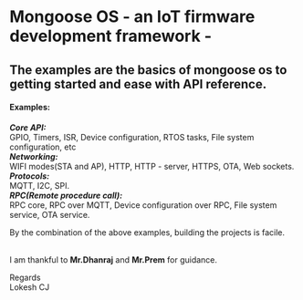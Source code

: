 # Mongoose OS - an IoT firmware development framework -

## The examples are the basics of mongoose os to getting started and ease with API reference.

#### Examples:  <br/>
***Core API:***  <br/>
          GPIO, Timers, ISR, Device configuration, RTOS tasks, File system configuration, etc<br/>
***Networking:*** <br/>
          WIFI modes(STA  and AP), HTTP, HTTP - server, HTTPS, OTA, Web sockets.<br/>
***Protocols:*** <br/>
          MQTT, I2C, SPI.<br/>
***RPC(Remote procedure call):*** <br/>
          RPC core, RPC over MQTT, Device configuration over RPC, File system service, OTA service.<br/>
          
By the combination of the above examples, building the projects is facile.<br/>

<br/>I am thankful to **Mr.Dhanraj** and **Mr.Prem** for guidance.<br/>

Regards 
<br/>Lokesh CJ


